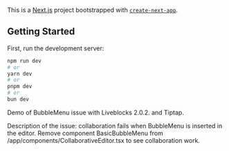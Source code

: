 This is a [Next.js](https://nextjs.org/) project bootstrapped with [`create-next-app`](https://github.com/vercel/next.js/tree/canary/packages/create-next-app).

## Getting Started

First, run the development server:

```bash
npm run dev
# or
yarn dev
# or
pnpm dev
# or
bun dev
```

Demo of BubbleMenu issue with Liveblocks 2.0.2. and Tiptap.

Description of the issue: collaboration fails when BubbleMenu is inserted in the editor.
Remove component BasicBubbleMenu from /app/components/CollaborativeEditor.tsx to see collaboration work.
